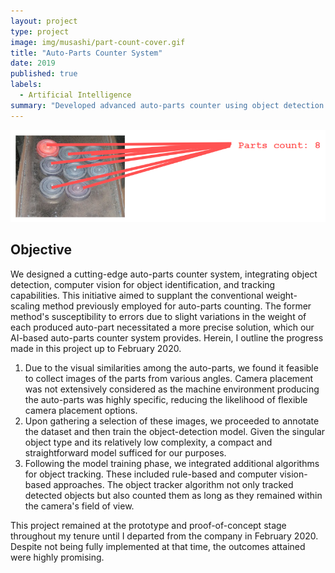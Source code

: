 ```yaml
---
layout: project
type: project
image: img/musashi/part-count-cover.gif
title: "Auto-Parts Counter System"
date: 2019
published: true
labels:
  - Artificial Intelligence
summary: "Developed advanced auto-parts counter using object detection and tracking, aiming to replace weight-scaling method, showing promising results."
---
```


<img class="img-fluid" src="../img/musashi/part-count.png">

## Objective
We designed a cutting-edge auto-parts counter system, integrating object detection, computer vision for object identification, and tracking capabilities. This initiative aimed to supplant the conventional weight-scaling method previously employed for auto-parts counting. The former method's susceptibility to errors due to slight variations in the weight of each produced auto-part necessitated a more precise solution, which our AI-based auto-parts counter system provides. Herein, I outline the progress made in this project up to February 2020.
1. Due to the visual similarities among the auto-parts, we found it feasible to collect images of the parts from various angles. Camera placement was not extensively considered as the machine environment producing the auto-parts was highly specific, reducing the likelihood of flexible camera placement options.
2. Upon gathering a selection of these images, we proceeded to annotate the dataset and then train the object-detection model. Given the singular object type and its relatively low complexity, a compact and straightforward model sufficed for our purposes.
3. Following the model training phase, we integrated additional algorithms for object tracking. These included rule-based and computer vision-based approaches. The object tracker algorithm not only tracked detected objects but also counted them as long as they remained within the camera's field of view.

This project remained at the prototype and proof-of-concept stage throughout my tenure until I departed from the company in February 2020. Despite not being fully implemented at that time, the outcomes attained were highly promising.